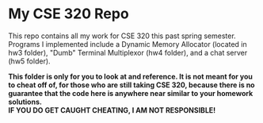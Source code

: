 # My CSE 320 Repo

This repo contains all my work for CSE 320 this past spring semester.  Programs I implemented include a Dynamic Memory Allocator (located in hw3 folder), "Dumb" Terminal Multiplexor (hw4 folder), and a chat server (hw5 folder).

**This folder is only for you to look at and reference.  It is __not__ meant for you to cheat off of, for those who are still taking CSE 320, because there is no guarantee that the code here is anywhere near similar to your homework solutions.  
IF YOU DO GET CAUGHT CHEATING, I AM NOT RESPONSIBLE!**
